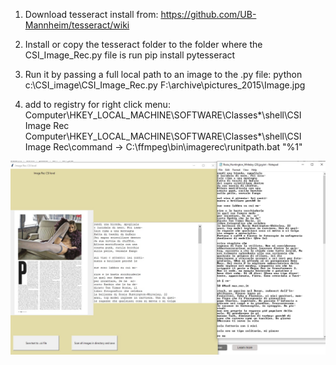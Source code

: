 1. Download tesseract install from:
   https://github.com/UB-Mannheim/tesseract/wiki

2. Install or copy the tesseract folder to the folder where the CSI_Image_Rec.py file is
    run pip install pytesseract

3. Run it by passing a full local path to an image to the .py file:
   python c:\CSI_image\CSI_Image_Rec.py F:\archive\pictures\_2015\Image.jpg


4. add to registry for right click menu:
   Computer\HKEY_LOCAL_MACHINE\SOFTWARE\Classes\*\shell\CSI Image Rec
   Computer\HKEY_LOCAL_MACHINE\SOFTWARE\Classes\*\shell\CSI Image Rec\command -> C:\ffmpeg\bin\imagerec\runitpath.bat "%1"


![alt text](https://raw.githubusercontent.com/n0x5/CSI-Image-Viewer-with-OCR/main/csi2.jpg)
